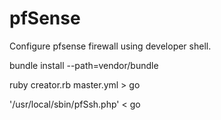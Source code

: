 # pfSense

Configure pfsense firewall using developer shell.

bundle install --path=vendor/bundle

ruby creator.rb master.yml > go

'/usr/local/sbin/pfSsh.php' < go
